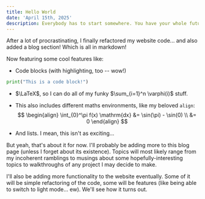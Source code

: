 ```yaml
---
title: Hello World
date: 'April 15th, 2025'
description: Everybody has to start somewhere. You have your whole future ahead of you. Perfection doesn't happen right away.
---
```


After a lot of procrastinating, I finally refactored my website code... and also added a blog section! Which is all in markdown!

Now featuring some cool features like:
- Code blocks (with highlighting, too -- wow!)
```python
print("This is a code block!")
```

- $\LaTeX$, so I can do all of my funky $\sum_{i=1}^n \varphi(i)$ stuff.

- This also includes different maths environments, like my beloved `align`:
$$
\begin{align}
    \int_{0}^\pi f(x) \mathrm{dx} &= \sin(\pi) - \sin(0) \\
    &= 0
\end{align}
$$

- And lists. I mean, this isn't as exciting...

But yeah, that's about it for now. I'll probably be adding more to this blog page (unless I forget about its existence). Topics will most likely range from my incoherent ramblings to musings about some hopefully-interesting topics to walkthroughs of any project I may decide to make.

I'll also be adding more functionality to the website eventually. Some of it will be simple refactoring of the code, some will be features (like being able to switch to light mode... ew). We'll see how it turns out.